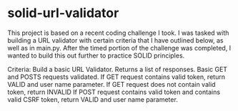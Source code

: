 # solid-url-validator

This project is based on a recent coding challenge I took. I was tasked with building a URL validator with certain criteria that I have outlined below, as well as in main.py. After the timed portion of the challenge was completed, I wanted to build this out further to practice SOLID principles.

Criteria: 
Build a basic URL Validator.
Returns a list of responses.
Basic GET and POSTS requests validated.
If GET request contains valid token, return VALID and user name parameter.
If GET request does not contain valid token, return INVALID
If POST request contains valid token and contains valid CSRF token, return VALID and user name parameter.
